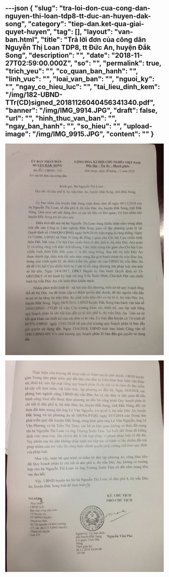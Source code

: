 ---json
{
    "slug": "tra-loi-don-cua-cong-dan-nguyen-thi-loan-tdp8-tt-duc-an-huyen-dak-song",
    "category": "tiep-dan.ket-qua-giai-quyet-huyen",
    "tag": [],
    "layout": "van-ban.html",
    "title": "Trả lời đơn của công dân Nguyễn Thị Loan TDP8, tt Đức An, huyện Đắk Song",
    "description": "",
    "date": "2018-11-27T02:59:00.000Z",
    "so": "",
    "permalink": true,
    "trich_yeu": "",
    "co_quan_ban_hanh": "",
    "linh_vuc": "",
    "loai_van_ban": "",
    "nguoi_ky": "",
    "ngay_co_hieu_luc": "",
    "tai_lieu_dinh_kem": "/img/182-UBND-TTr(CD)signed_20181126040456341340.pdf",
    "banner": "/img/IMG_9914.JPG",
    "draft": false,
    "url": "",
    "hinh_thuc_van_ban": "",
    "ngay_ban_hanh": "",
    "so_hieu": "",
    "upload-image": "/img/IMG_9915.JPG",
    "__content__": ""
}
---
<p><img alt="" src="/img/IMG_9914.JPG" /></p>

<p><img alt="" src="/img/IMG_9915.JPG" /></p>
